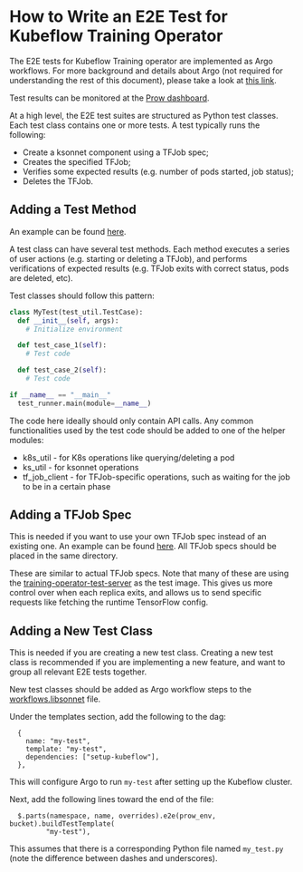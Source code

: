 # How to Write an E2E Test for Kubeflow Training Operator

The E2E tests for Kubeflow Training operator are implemented as Argo workflows. For more background and details
about Argo (not required for understanding the rest of this document), please take a look at
[this link](https://github.com/kubeflow/testing/blob/master/README.md).

Test results can be monitored at the [Prow dashboard](http://prow.kubeflow-testing.com/?repo=kubeflow%2Ftraining-operator).

At a high level, the E2E test suites are structured as Python test classes. Each test class contains
one or more tests. A test typically runs the following:

- Create a ksonnet component using a TFJob spec;
- Creates the specified TFJob;
- Verifies some expected results (e.g. number of pods started, job status);
- Deletes the TFJob.

## Adding a Test Method

An example can be found [here](https://github.com/kubeflow/training-operator/blob/master/py/kubeflow/tf_operator/simple_tfjob_tests.py).

A test class can have several test methods. Each method executes a series of user actions (e.g.
starting or deleting a TFJob), and performs verifications of expected results (e.g. TFJob exits with
correct status, pods are deleted, etc).

Test classes should follow this pattern:

```python
class MyTest(test_util.TestCase):
  def __init__(self, args):
    # Initialize environment

  def test_case_1(self):
    # Test code

  def test_case_2(self):
    # Test code

if __name__ == "__main__"
  test_runner.main(module=__name__)
```

The code here ideally should only contain API calls. Any common functionalities used by the test code should
be added to one of the helper modules:

- k8s_util - for K8s operations like querying/deleting a pod
- ks_util - for ksonnet operations
- tf_job_client - for TFJob-specific operations, such as waiting for the job to be in a certain phase

## Adding a TFJob Spec

This is needed if you want to use your own TFJob spec instead of an existing one. An example can be found
[here](https://github.com/kubeflow/training-operator/tree/master/test/workflows/components/simple_tfjob_v1.jsonnet).
All TFJob specs should be placed in the same directory.

These are similar to actual TFJob specs. Note that many of these are using the
[training-operator-test-server](https://github.com/kubeflow/training-operator/tree/master/test/test-server) as the test image.
This gives us more control over when each replica exits, and allows us to send specific requests like fetching the
runtime TensorFlow config.

## Adding a New Test Class

This is needed if you are creating a new test class. Creating a new test class is recommended if you are implementing
a new feature, and want to group all relevant E2E tests together.

New test classes should be added as Argo workflow steps to the
[workflows.libsonnet](https://github.com/kubeflow/training-operator/blob/master/test/workflows/components/workflows.libsonnet) file.

Under the templates section, add the following to the dag:

```
  {
    name: "my-test",
    template: "my-test",
    dependencies: ["setup-kubeflow"],
  },
```

This will configure Argo to run `my-test` after setting up the Kubeflow cluster.

Next, add the following lines toward the end of the file:

```
  $.parts(namespace, name, overrides).e2e(prow_env, bucket).buildTestTemplate(
         "my-test"),
```

This assumes that there is a corresponding Python file named `my_test.py` (note the difference between dashes and
underscores).
